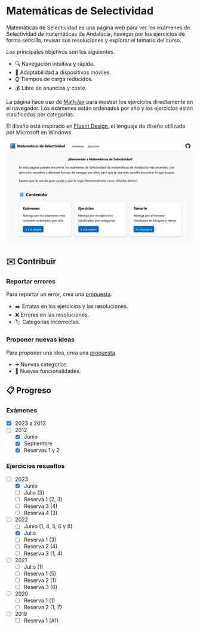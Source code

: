 # Matemáticas de Selectividad

Matemáticas de Selectividad es una página web para ver los exámenes de Selectividad de matemáticas de Andalucía, navegar por los ejercicios de forma sencilla, revisar sus resoluciones y explorar el temario del curso.

Los principales objetivos son los siguientes.

- 🔍 Navegación intuitiva y rápida.
- 📱 Adaptabilidad a dispositivos móviles.
- ⌚ Tiempos de carga reducidos.
- 💰 Libre de anuncios y coste.

La página hace uso de [MathJax](https://www.mathjax.org/) para mostrar los ejercicios directamente en el navegador.
Los exámenes están ordenados por año y los ejercicios están clasificados por categorías.

El diseño está inspirado en [Fluent Design](https://fluent2.microsoft.design), el lenguaje de diseño utilizado por Microsoft en Windows.

![Captura de pantalla](img/screenshot.jpg)

## ✉️ Contribuir

### Reportar errores
Para reportar un error, crea una [propuesta](https://github.com/DanielSevillano/matematicas-selectividad/issues).

- ✒️ Erratas en los ejercicios y las resoluciones.
- ❌ Errores en las resoluciones.
- 🏷️ Categorías incorrectas.

### Proponer nuevas ideas
Para proponer una idea, crea una [propuesta](https://github.com/DanielSevillano/matematicas-selectividad/issues).

- ➕ Nuevas categorías.
- 🚀 Nuevas funcionalidades.

## 📋 Progreso

### Exámenes
- [x] 2023 a 2013
- [ ] 2012
    - [x] Junio
    - [x] Septiembre
    - [x] Reservas 1 y 2

### Ejercicios resueltos
- [ ] 2023
    - [x] Junio
    - [ ] Julio (3)
    - [ ] Reserva 1 (2, 3)
    - [ ] Reserva 3 (4)
    - [ ] Reserva 4 (3)
- [ ] 2022
    - [ ] Junio (1, 4, 5, 6 y 8)
    - [x] Julio
    - [ ] Reserva 1 (3)
    - [ ] Reserva 2 (4)
    - [ ] Reserva 3 (1, 4)
- [ ] 2021
    - [ ] Julio (1)
    - [ ] Reserva 1 (5)
    - [ ] Reserva 2 (1)
    - [ ] Reserva 3 (6)
- [ ] 2020
    - [ ] Reserva 1 (1)
    - [ ] Reserva 2 (1, 7)
- [ ] 2019
    - [ ] Reserva 1 (A1)